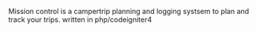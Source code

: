Mission control is a campertrip planning and logging systsem to plan and track your trips.
written in php/codeigniter4
